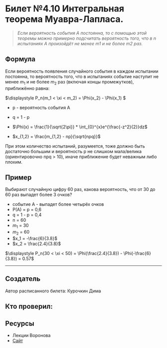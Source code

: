 # Билет №4.10  Интегральная теорема Муавра-Лапласа.

> *Если вероятность события А постоянна, то с помощью этой теоремы можно примерно подсчитать вероятность того, что в n испытаниях А произойдёт не менее m1 и не более m2 раз.*

## Формула 

Если вероятность  появления случайного события  в каждом испытании постоянна, то вероятность  того, что в  испытаниях событие  наступит не менее $m_1$ и не более $m_2$ раз (включая концы промежутков), приближённо равна:

$\displaystyle P_n(m_1 < \xi < m_2) = \Phi(x_2) - \Phi(x_1) $

- p - вероятность события A

- q = 1 - p

- $\Phi(x)  = \frac{1}{\sqrt{2\pi}} * \int_{0}^{x}e^{\frac{-z^2}{2}}dz$

- $x_{1,2} = \frac{m_{1,2} - np}{\sqrt{npq}}$

При этом количество испытаний, разумеется, тоже должно быть достаточно большим и вероятность p не слишком мала/велика (ориентировочно npq > 10), иначе приближение будет неважным либо плохим. 
## Пример 

Выбирают случайную цифру 60 раз, какова вероятность, что от 30 до 60 раз выпадет более 3 очков?
 - событие А - выпадет более четырёх очков
 - P(A) = p = 0,6
 - q = 1 - p = 0,4
 - n = 60
 - $m_1$ = 30
 - $m_2$ = 60
 - $x_1 = -\frac{6}{3.8}$
 - $x_2 = \frac{2.4}{3.8}$
 
$\displaystyle P_n(30 < \xi < 50) = \Phi(\frac{2.4}{3.8}) - \Phi(-\frac{6}{3.8}) = 0.57$

---
## Создатель

Автор расписанного билета: Курочкин Дима

Кто проверил:
-

## Ресурсы
- Лекции Воронова
- [Сайт](http://mathprofi.ru/lokalnaja_i_integralnaja_teoremy_laplasa.html)
